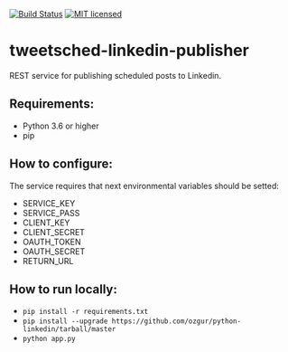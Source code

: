 [![Build Status](https://travis-ci.org/Tweetsched/tweetsched-linkedin-publisher.svg?branch=master)](https://travis-ci.org/Tweetsched/tweetsched-linkedin-publisher)
[![MIT licensed](https://img.shields.io/badge/license-MIT-blue.svg)](./LICENSE)

# tweetsched-linkedin-publisher

REST service for publishing scheduled posts to Linkedin.

## Requirements:
 - Python 3.6 or higher
 - pip

## How to configure:

The service requires that next environmental variables should be setted:
 - SERVICE_KEY
 - SERVICE_PASS
 - CLIENT_KEY
 - CLIENT_SECRET
 - OAUTH_TOKEN
 - OAUTH_SECRET
 - RETURN_URL
 
## How to run locally:
 - `pip install -r requirements.txt`
 - `pip install --upgrade https://github.com/ozgur/python-linkedin/tarball/master`
 - `python app.py`
